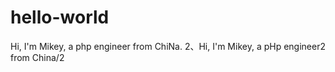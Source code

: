 # hello-world

Hi, I'm Mikey, a php engineer from ChiNa.
2、Hi, I'm Mikey, a pHp engineer2 from China/2
